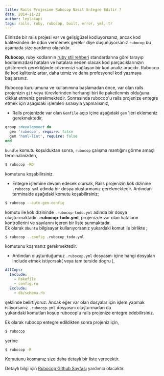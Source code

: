 ```yaml
---
title: Rails Projesine Rubocop Nasıl Entegre Edilir ?
date: 2014-11-21
author: leylakapi
tags: rails, ruby, rubocop, built, error, yml, tr 
---
```


Elinizde bir rails projesi var ve gelişigüzel kodluyorsanız, ancak kod kalitesinden de ödün vermemek gerekir diye
düşünüyorsanız `rubocop` bu aşamada size yardımcı olacaktır.

**Rubocop**, ruby kodlarının [ruby stil rehberi](https://github.com/bbatsov/ruby-style-guide) standartlarına göre tarayıp
kodlarınızdaki hataları ve hatalara neden olacak kod parçacıklarınızın göstererek gerektiğinde çözmenizi sağlayan bir
kod analiz aracıdır. Rubocop ile kod kaliteniz artar, daha temiz ve daha profesyonel kod yazmaya başlarsınız.

Rubocop kurulumuna ve kullanımına başlamadan önce, var olan rails projenizin `git` veya türevlerinden herhangi biri ile
paketlenmis olduğuna dikkat etmeniz
gerekmektedir. Sonrasında rubocop'u rails projenize entegre etmek için aşağıdaki işlemleri sırasıyla yapmalısınız,

- Rails projenizde var olan `Gemfile` açıp içine aşağıdaki `gem` 'leri eklemeniz gerekmektedir,

```ruby
group :development do
  gem 'rubocop', require: false
  gem 'haml-lint', require: false
end
```

`bundle` komutu koşulduktan sonra, `rubocop` çalışma mantığını görme amaçlı terminalinizden,
  
```bash
$ rubocop -RD  
```  

komutunu koşabilirsiniz.

- Entegre işlemine devam edecek olursak, Rails projenizin kök dizinine `.rubocop.yml` adında bir dosya oluşturmanız gerekmektedir. 
Ardından terminalde aşağıdaki komutu koşabilirsiniz;

```bash
$ rubocop --auto-gen-config
```

komutu ile kök dizininde `.rubocop-todo.yml` adında bir dosya oluşturmaktadır. **.rubocop-todo.yml**,  projenizde var olan hataların kontrollerini ve sayılarını içeren bir liste sunmaktadır.  
Ek olarak `Ubuntu` bilgisayar kullanıyorsanız yukardaki komut ile birlikte ;

```bash
$ rubocop --config .rubocop_todo.yml
```
komutunu koşmanız gerekmektedir.

- Ardından oluşturduğumuz `.rubocop.yml` dosyasını içine hangi dosyaları include etmek istiyorsak( veya tam terside dogru ),

```yml
AllCops:
  Include:
    - Rakefile
    - config.ru
  Exclude:
    - db/schema.rb
```

şeklinde belirtiyoruz. Ancak eğer var olan dosyalar için işlem yapmak istiyorsanız `.rubocop.yml` dosyasını oluşturmadan da  
yukarıdaki komutları koşup rubocop'u rails projenize entegre edebilirsiniz.

Ek olarak rubocop entegre edildikten sonra projeniz için,

```bash
$ rubocop
```

yerine

```bash
$ rubocop -R
```

Komutunu koşmanız size daha detaylı bir liste verecektir.

Detaylı bilgi için [Rubocop Github Sayfası](https://github.com/bbatsov/rubocop) yardımcı olacaktır.
